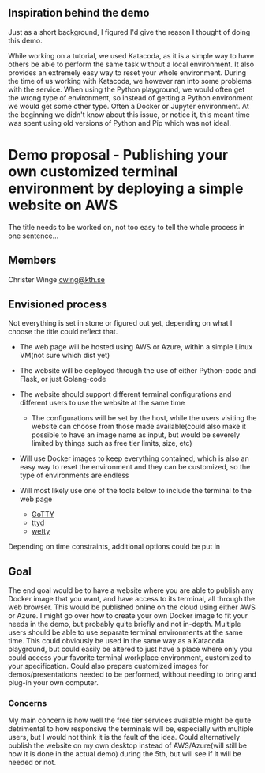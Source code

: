 ## Inspiration behind the demo
Just as a short background, I figured I'd give the reason I thought of doing this demo.

While working on a tutorial, we used Katacoda, as it is a simple way to have others be able to perform the same task without a local environment.
It also provides an extremely easy way to reset your whole environment. During the time of us working with Katacoda, we however ran into some problems with the service.
When using the Python playground, we would often get the wrong type of environment, so instead of getting a Python environment we would get some other type.
Often a Docker or Jupyter environment. At the beginning we didn't know about this issue, or notice it, this meant time was spent using old versions of Python and Pip which was not ideal.

# Demo proposal - Publishing your own customized terminal environment by deploying a simple website on AWS
The title needs to be worked on, not too easy to tell the whole process in one sentence...

## Members
Christer Winge cwing@kth.se

## Envisioned process
Not everything is set in stone or figured out yet, depending on what I choose the title could reflect that.

* The web page will be hosted using AWS or Azure, within a simple Linux VM(not sure which dist yet)

* The website will be deployed through the use of either Python-code and Flask, or just Golang-code

* The website should support different terminal configurations and different users to use the website at the same time

    * The configurations will be set by the host, while the users visiting the website can choose from those made available(could also make it possible to have an image name as input, but would be severely limited by things such as free tier limits, size, etc)

* Will use Docker images to keep everything contained, which is also an easy way to reset the environment and they can be customized, so the type of environments are endless

* Will most likely use one of the tools below to include the terminal to the web page
    * [GoTTY](https://github.com/yudai/gotty)
    * [ttyd](https://tsl0922.github.io/ttyd)
    * [wetty](https://github.com/butlerx/wetty)

Depending on time constraints, additional options could be put in

## Goal
The end goal would be to have a website where you are able to publish any Docker image that you want, and have access to its terminal, all through the web browser. This would be published online on the cloud using either AWS or Azure.
I might go over how to create your own Docker image to fit your needs in the demo, but probably quite briefly and not in-depth. 
Multiple users should be able to use separate terminal environments at the same time.
This could obviously be used in the same way as a Katacoda playground, but could easily be altered to just have a place where only you could access your favorite terminal workplace environment, customized to your specification.
Could also prepare customized images for demos/presentations needed to be performed, without needing to bring and plug-in your own computer.

### Concerns
My main concern is how well the free tier services available might be quite detrimental to how responsive the terminals will be, especially with multiple users, but I would not think it is the fault of the idea. Could alternatively publish the website on my own desktop instead of AWS/Azure(will still be how it is done in the actual demo) during the 5th, but will see if it will be needed or not.
